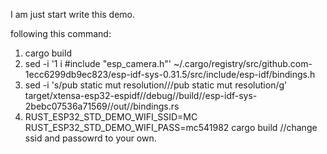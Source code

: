 I am just start write this demo.

following this command:
1. cargo build
2. sed -i '1 i #include "esp_camera.h"' ~/.cargo/registry/src/github.com-1ecc6299db9ec823/esp-idf-sys-0.31.5/src/include/esp-idf/bindings.h
3. sed -i 's/pub static mut resolution/\/\/pub static mut resolution/g' target/xtensa-esp32-espidf//debug//build//esp-idf-sys-2bebc07536a71569//out//bindings.rs
4. RUST_ESP32_STD_DEMO_WIFI_SSID=MC RUST_ESP32_STD_DEMO_WIFI_PASS=mc541982 cargo build //change ssid and passowrd to your own.

